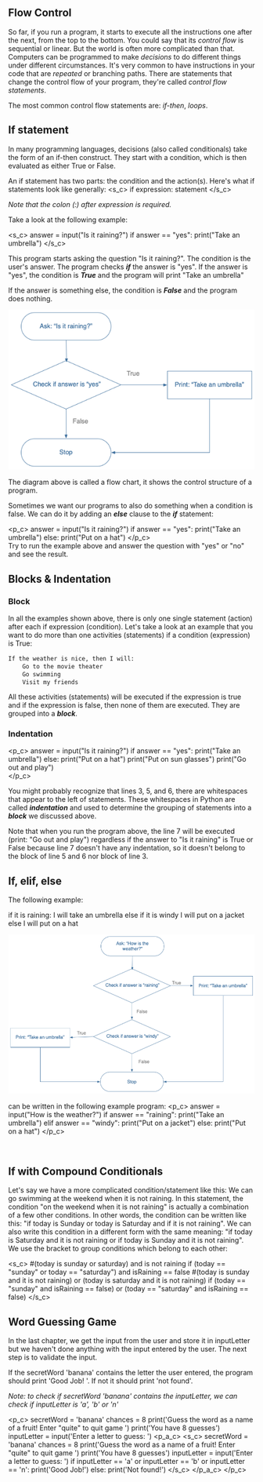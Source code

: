 [//]: # "Flow Control"

## Flow Control
So far, if you run a program, it starts to execute all the instructions one after the next,  from the top to the bottom. You could say that its *control flow* is sequential or linear.  But the world is often more complicated than that. Computers can be programmed to make *decisions* to do different things under different circumstances. It's very common to have instructions in your code that are *repeated* or branching paths. There are statements that change the control flow of your program, they're called *control flow statements*.

The most common control flow statements are: *if-then*, *loops*.


## If statement

In many programming languages, decisions (also called conditionals) take the form of an if-then construct. They start with a condition, which is then evaluated as either True or False. 

An if statement has two parts: the condition and the action(s). Here's what if statements look like generally:
<s_c>
if expression:
    statement
</s_c>

*Note that the colon (:) after expression is required.*

Take a look at the following example:

<s_c>
answer = input("Is it raining?")
if answer == "yes":
	print("Take an umbrella")
</s_c>

This program starts asking the question "Is it raining?". The condition is the user's answer. The program checks ***if*** the answer is "yes". If the answer is "yes", the condition is ***True*** and the program will print "Take an umbrella"

If the answer is something else, the condition is ***False*** and the program does nothing.

<img src="/data/images/if_stmt.png" alt="editor" style="zoom:100%;" />

The diagram above is called a flow chart, it shows the control structure of a program.

Sometimes we want our programs to also do something when a condition is false. We can do it by adding an ***else*** clause to the ***if*** statement:

<p_c>
answer = input("Is it raining?")
if answer == "yes":
	print("Take an umbrella")
else:
	print("Put on a hat")
</p_c>
<br>
Try to run the example above and answer the question with "yes" or "no" and see the result.

## Blocks & Indentation

### Block
In all the examples shown above, there is only one single statement (action) after each if expression (condition). Let's take a look at an example that you want to do more than one activities (statements)  if a condition (expression) is True: 

    If the weather is nice, then I will:
        Go to the movie theater
        Go swimming
        Visit my friends

All these activities (statements) will be executed if the expression is true and if the expression is false, then none of them are executed. They are grouped into a ***block***. 

### Indentation

<p_c>
answer = input("Is it raining?")
if answer == "yes":
	print("Take an umbrella")
else:
	print("Put on a hat")
	print("Put on sun glasses")
print("Go out and play")	
</p_c>
<br>

You might probably recognize that lines 3, 5, and 6, there are whitespaces that appear to the left of statements. These whitespaces in Python are called ***indentation*** and used to determine the grouping of statements into a ***block*** we discussed above. 

Note that when you run the program above, the line 7 will be executed (print: "Go out and play") regardless if the answer to "Is it raining" is True or False because line 7 doesn't have any indentation, so it doesn't belong to the block of line 5 and 6 nor block of line 3.

## If, elif, else

The following example:

if it is raining:
    I will take an umbrella
else if  it is windy 
    I will put on a jacket
else 
		I will put on a hat

<img src="/data/images/if_elif.png" alt="editor" style="zoom:100%;" />


can be written in the following example program:
<p_c>
answer = input("How is the weather?")
if answer == "raining":
    print("Take an umbrella")
elif answer == "windy":
    print("Put on a jacket")
else:
    print("Put on a hat")
</p_c>

<br>

## If with Compound Conditionals 

Let's say we have a more complicated condition/statement like this: We can go swimming at the weekend when it is not raining. In this statement, the condition "on the weekend when it is not raining" is actually a combination of a few other conditions. In other words, the condition can be written like this: "if today is Sunday or today is Saturday and if it is not raining". We can also write this condition in a different form with the same meaning: "if today is Saturday and it is not raining or if today is Sunday and it is not raining". We use the bracket to group conditions which belong to each other:

<s_c>
#(today is sunday or saturday) and is not raining
if (today == "sunday" or today == "saturday") and isRaining == false
#(today is sunday and it is not raining) or (today is saturday and it is not raining)
if (today == "sunday" and isRaining == false) or (today == "saturday" and isRaining == false)
</s_c>



## Word Guessing Game

In the last chapter, we get the input from the user and store it in inputLetter but we haven't done anything with the input entered by the user. The next step is to validate the input.

If the secretWord 'banana' contains the letter the user entered, the program should print 'Good Job! '. If not it should print 'not found'.

*Note: to check if secretWord 'banana' contains the inputLetter, we can check if inputLetter is 'a', 'b' or 'n'*

<p_c>
secretWord = 'banana'
chances = 8
print('Guess the word as a name of a fruit! Enter "quite" to quit game ')
print('You have 8 guesses')
inputLetter = input('Enter a letter to guess: ')
<p_a_c>
<s_c>
secretWord = 'banana'
chances = 8
print('Guess the word as a name of a fruit! Enter "quite" to quit game ')
print('You have 8 guesses')
inputLetter = input('Enter a letter to guess: ')
if inputLetter == 'a' or inputLetter == 'b' or inputLetter == 'n':
    print('Good Job!')
else:
    print('Not found!')
</s_c>
</p_a_c>
</p_c>

















